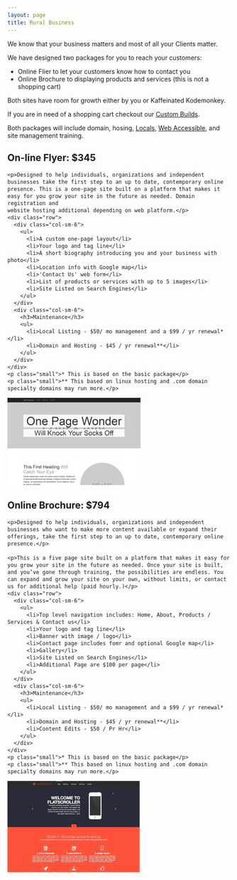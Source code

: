 ```yaml
---
layout: page
title: Rural Business
---
```



<p>We know that your business matters and most of all your Clients matter.</p>
<p>We have designed two packages for you to reach your customers:</p>
<ul>
  <li>Online Flier to let your customers know how to contact you</li>
  <li>Online Brochure to displaying products and services (this is not a shopping cart)</li>
</ul>

<p>Both sites have room for growth either by you or Kaffeinated Kodemonkey.</p>

<p>If you are in need of a shopping cart checkout our <a href="{{baseurl}}/custom" title="Custom Builds">Custom Builds</a>.</p>

<p>Both packages will include domain, hosing, <a href="{{baseurl}}/local_seo" title="Locals">Locals</a>, <a href="https://www.w3.org/TR/WCAG20/" target="blank" title="WCAG2.0">Web Accessible</a>, and site management training.</p>

<div class="row">
  <div class="col-sm-9">
    <h2>On-line Flyer: $345</h2>

    <p>Designed to help individuals, organizations and independent businesses take the first step to an up to date, contemporary online presence. This is a one-page site built on a platform that makes it easy for you grow your site in the future as needed. Domain registration and
    website hosting additional depending on web platform.</p>
    <div class="row">
      <div class="col-sm-6">
        <ul>
          <li>A custom one-page layout</li>
          <li>Your logo and tag line</li>
          <li>A short biography introducing you and your business with photo</li>
          <li>Location info with Google map</li>
          <li>'Contact Us' web form</li>
          <li>List of products or services with up to 5 images</li>
          <li>Site Listed on Search Engines</li>
        </ul>
      </div>
      <div class="col-sm-6">
        <h3>Maintenance</h3>
        <ul>
          <li>Local Listing - $50/ mo management and a $99 / yr renewal*</li>
          <li>Domain and Hosting - $45 / yr renewal**</li>
        </ul>
      </div>
    </div>
    <p class="small">* This is based on the basic package</p>
    <p class="small">** This based on linux hosting and .com domain specialty domains may run more.</p>
  </div>
  <div class="col-sm-3">
      <img src="img/one-page-wonder.jpg" class="img-thumbnail img-responsive">
  </div>
</div>

<div class="row">
  <div class="col-sm-9">
    <h2>Online Brochure: $794</h2>

    <p>Designed to help individuals, organizations and independent businesses who want to make more content available or expand their offerings, take the first step to an up to date, contemporary online presence.</p>

    <p>This is a five page site built on a platform that makes it easy for you grow your site in the future as needed. Once your site is built, and you’ve gone through training, the possibilities are endless. You can expand and grow your site on your own, without limits, or contact us for additional help (paid hourly.)</p>
    <div class="row">
      <div class="col-sm-6">
        <ul>
          <li>Top level navigation includes: Home, About, Products / Services & Contact us</li>
          <li>Your logo and tag line</li>
          <li>Banner with image / logo</li>
          <li>Contact page includes fomr and optional Google map</li>
          <li>Gallery</li>
          <li>Site Listed on Search Engines</li>
          <li>Additional Page are $100 per page</li>
        </ul>
      </div>
      <div class="col-sm-6">
        <h3>Maintenance</h3>
        <ul>
          <li>Local Listing - $50/ mo management and a $99 / yr renewal*</li>
          <li>Domain and Hosting - $45 / yr renewal**</li>
          <li>Content Edits - $50 / Pr Hr</li>
        </ul>
      </div>
    </div>   
    <p class="small">* This is based on the basic package</p>
    <p class="small">** This based on linux hosting and .com domain specialty domains may run more.</p>
  </div>
  <div class="col-sm-3">
    <img src="img/large-131-temp_006.jpg" class="img-thumbnail img-responsive">
  </div>
</div>
&nbsp;
